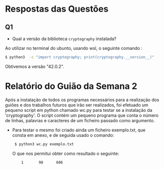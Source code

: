 # Respostas das Questões
## Q1
* Qual a versão da biblioteca `cryptography` instalada?

Ao utilizar no terminal do ubunto, usando wsl, o seguinte comando :
  ```bash
$ python3  -c "import cryptography; print(cryptography.__version__)" 
```
 Obtivemos a versão "42.0.2".
 
# Relatório do Guião da Semana 2
Após a instalação de todos os programas necessários para a realização dos guiões e dos trabalhos futuros que irão ser realizados, foi efetuado um pequeno script em python chamado wc.py para testar se a instalação da 'cryptography'. O script contém um pequeno programa que conta o número de linhas, palavras e caracteres de um ficheiro passado como argumento.

* Para testar o mesmo foi criado ainda um ficheiro exemplo.txt, que consta em anexo, e de seguida usado o comando:
  ```bash
   $ python3 wc.py exemplo.txt
  ```
  O que nos permitui obter  como resultado o seguinte:
   ```bash
       1       98      606
     ```
